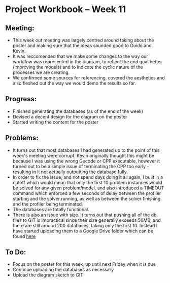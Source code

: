 Project Workbook – Week 11
=========================

Meeting:
--------
- This week out meeting was largely centred around taking about the poster and making sure that the ideas sounded good to Guido and Kevin. 
- It was reccomended that we make some changes to the way our workflow was represented in the diagram, to reflect the end goal better (improving the models) and to indicate the cyclic nature of the processes we are creating.
- We confirmed some sources for referencing, covered the aesthetics and also fleshed out the way we would demo the results so far. 
  
Progress:
---------
- Finished generating the databases (as of the end of the week)
- Devised a decent design for the diagram on the poster
- Started writing the content for the poster

Problems:
---------
- It turns out that most databases I had generated up to the point of this week's meeting were corrupt. Kevin originally thought this might be because I was using the wrong Gecode or CPP executable, however it turned out to be a simple issue of terminating the CPP too early - resulting in it not actually outputting the database fully. 
- In order to fix the issue, and not spend days doing it all again, I built in a cutoff which would mean that only the first 10 problem instances would be solved for any given problem/model, and also introduced a TIMEOUT command which enforced a few seconds of delay between the profiler starting and the solver running, as well as between the solver finishing and the profiler being terminated. 
- The databases are totally functional.
- There is also an issue with size. It turns out that pushing all of the db files to GIT is impractical since their size generally exceeds 50MB, and there are still around 200 databases, taking only the first 10. Instead I have started uploading them to a Google Drive folder which can be found [here](https://drive.google.com/drive/folders/1c92gll5rXIczLWx3z-okJWnTecZ3SY7v?usp=sharing "Databases Drive")

To Do:
------
- Focus on the poster for this week, up until next Friday when it is due
- Continue uploading the databases as necessary
- Upload the diagram sketch to GIT
